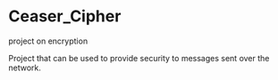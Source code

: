 # Ceaser_Cipher
project on encryption

Project that can be used to provide security to messages sent over the network.

